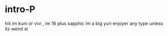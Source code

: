 # intro-P
hiii im kuni or vivi , im 16 plus sapphic im a big yuri enjoyer any type unless itz weird st
